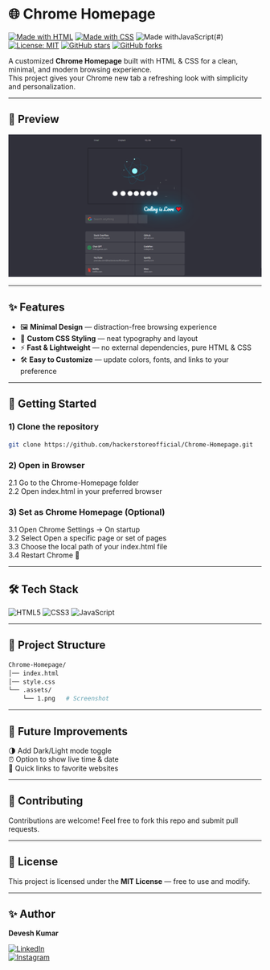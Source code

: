 # 🌐 Chrome Homepage

[![Made with HTML](https://img.shields.io/badge/HTML-5-orange?logo=html5&logoColor=white)](#)
[![Made with CSS](https://img.shields.io/badge/CSS-3-blue?logo=css3&logoColor=white)](#)
![Made withJavaScript](https://img.shields.io/badge/JavaScript-F7DF1E?style=flat&logo=javascript&logoColor=black)(#)
[![License: MIT](https://img.shields.io/badge/License-MIT-green.svg)](LICENSE)
[![GitHub stars](https://img.shields.io/github/stars/hackerstoreofficial/Chrome-Homepage?style=social)](https://github.com/hackerstoreofficial/Chrome-Homepage/stargazers)
[![GitHub forks](https://img.shields.io/github/forks/hackerstoreofficial/Chrome-Homepage?style=social)](https://github.com/hackerstoreofficial/Chrome-Homepage/network/members)

A customized **Chrome Homepage** built with HTML & CSS for a clean, minimal, and modern browsing experience.  
This project gives your Chrome new tab a refreshing look with simplicity and personalization.

---

## 📸 Preview

![Chrome Homepage Screenshot](https://github.com/hackerstoreofficial/Chrome-Homepage/blob/master/Chrome-Homepage/.assets/1.png?raw=true)

---

## ✨ Features
- 🖼️ **Minimal Design** — distraction-free browsing experience  
- 🎨 **Custom CSS Styling** — neat typography and layout  
- ⚡ **Fast & Lightweight** — no external dependencies, pure HTML & CSS  
- 🛠️ **Easy to Customize** — update colors, fonts, and links to your preference  

---

## 🚀 Getting Started

### 1) Clone the repository
```bash
git clone https://github.com/hackerstoreofficial/Chrome-Homepage.git
``` 

### 2) Open in Browser

2.1 Go to the Chrome-Homepage folder<br>
2.2 Open index.html in your preferred browser

### 3) Set as Chrome Homepage (Optional)

3.1 Open Chrome Settings → On startup  <br>
3.2 Select Open a specific page or set of pages <br>
3.3 Choose the local path of your index.html file <br>
3.4 Restart Chrome 🚀

---

## 🛠️ Tech Stack

![HTML5](https://img.shields.io/badge/HTML-5-orange?logo=html5&logoColor=white)
![CSS3](https://img.shields.io/badge/CSS-3-blue?logo=css3&logoColor=white)
![JavaScript](https://img.shields.io/badge/JavaScript-F7DF1E?style=flat&logo=javascript&logoColor=black)

---

## 📂 Project Structure

```bash
Chrome-Homepage/
│── index.html
│── style.css
└── .assets/
    └── 1.png   # Screenshot
```

---

## 📌 Future Improvements
🌗 Add Dark/Light mode toggle <br>
⏰ Option to show live time & date<br>
🔗 Quick links to favorite websites

---

## 🤝 Contributing
Contributions are welcome! Feel free to fork this repo and submit pull requests.

---

## 📄 License
This project is licensed under the **MIT License** — free to use and modify.

---

## ✨ Author
**Devesh Kumar**

[![LinkedIn](https://img.shields.io/badge/LinkedIn-0077B5?style=flat&logo=linkedin&logoColor=white)](https://www.linkedin.com/in/hackerstoreofficial/)  
[![Instagram](https://img.shields.io/badge/Instagram-E4405F?style=flat&logo=instagram&logoColor=white)](https://www.instagram.com/devesh_bhumihar_/)